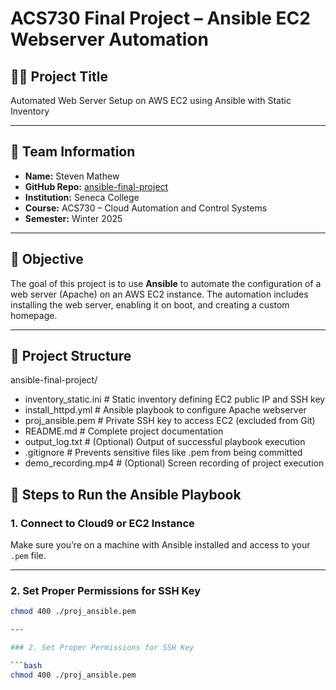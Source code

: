 # ACS730 Final Project – Ansible EC2 Webserver Automation

## 👨‍💻 Project Title
Automated Web Server Setup on AWS EC2 using Ansible with Static Inventory

---

## 🧠 Team Information

- **Name:** Steven Mathew  
- **GitHub Repo:** [ansible-final-project](https://github.com/stevie1mat/ansible-final-project)  
- **Institution:** Seneca College  
- **Course:** ACS730 – Cloud Automation and Control Systems  
- **Semester:** Winter 2025

---

## 🎯 Objective

The goal of this project is to use **Ansible** to automate the configuration of a web server (Apache) on an AWS EC2 instance. The automation includes installing the web server, enabling it on boot, and creating a custom homepage.

---

## 📂 Project Structure

ansible-final-project/
- inventory_static.ini        # Static inventory defining EC2 public IP and SSH key
- install_httpd.yml           # Ansible playbook to configure Apache webserver
-  proj_ansible.pem            # Private SSH key to access EC2 (excluded from Git)
-  README.md                   # Complete project documentation
-  output_log.txt              # (Optional) Output of successful playbook execution
- .gitignore                  # Prevents sensitive files like .pem from being committed
-  demo_recording.mp4          # (Optional) Screen recording of project execution

## 🚀 Steps to Run the Ansible Playbook

### 1. Connect to Cloud9 or EC2 Instance
Make sure you’re on a machine with Ansible installed and access to your `.pem` file.

---

### 2. Set Proper Permissions for SSH Key

```bash
chmod 400 ./proj_ansible.pem

---

### 2. Set Proper Permissions for SSH Key

```bash
chmod 400 ./proj_ansible.pem